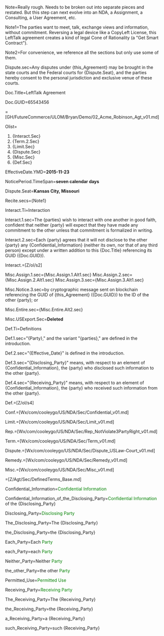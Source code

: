 Note=Really rough.  Needs to be broken out into separate pieces and restated.  But this step can next evolve into an NDA, a Assignment, a Consulting, a User Agreement, etc.

Note1=The parties want to meet, talk, exchange views and information, without commitment.  Reversing a legal device like a CopyLeft License, this LeftTalk agreement creates a kind of legal Cone of Rationality (a "Get Smart Contract").  

Note2=For convenience, we reference all the sections but only use some of them.

Dispute.sec=Any disputes under {this_Agreement} may be brought in the state courts and the Federal courts for {Dispute.Seat}, and the parties hereby consent to the personal jurisdiction and exclusive venue of these courts.

Doc.Title=LeftTalk Agreement

Doc.GUID=65543456

=[GH/FutureCommerce/ULOM/Bryan/Demo/02_Acme_Robinson_Agt_v01.md]

Olist=<ol><li>{Interact.Sec}<li>{Term.2.Sec}<li>{Limit.Sec}<li>{Dispute.Sec}<li>{Misc.Sec}<li>{Def.Sec}</ol>

EffectiveDate.YMD=<b>2015-11-23</b>

NoticePeriod.TimeSpan=<b>seven calendar days</b>

Dispute.Seat=<b>Kansas City, Missouri</b>

Recite.secs={Note1}

Interact.Ti=Interaction

Interact.1.sec=The {parties} wish to interact with one another in good faith, confident that neither {party} will expect that they have made any commitment to the other unless that commitment is formalized in writing.  

Interact.2.sec=Each {party} agrees that it will not disclose to the other {party} any {Confidential_Information} (neither its own, nor that of any third person) except under a written addition to this {Doc.Title} referencing its GUID ({Doc.GUID}).

Interact.=[Z/ol/s2]  

Misc.Assign.1.sec={Misc.Assign.1.Alt1.sec}
Misc.Assign.2.sec={Misc.Assign.2.Alt1.sec}
Misc.Assign.3.sec={Misc.Assign.3.Alt1.sec}

Misc.Notice.3.sec=by cryptographic message sent on blockchain referencing the GUID of {this_Agreement} ({Doc.GUID}) to the ID of the other {party}; or

Misc.Entire.sec={Misc.Entire.Alt2.sec}

Misc.USExport.Sec=<b>Deleted</b>

Def.Ti=Definitions

Def.1.sec="{Party}," and the variant "{parties}," are defined in the introduction.

Def.2.sec="{Effective_Date}" is defined in the introduction.

Def.3.sec="{Disclosing_Party}" means, with respect to an element of {Confidential_Information}, the {party} who disclosed such information to the other {party}.

Def.4.sec="{Receiving_Party}" means, with respect to an element of {Confidential_Information}, the {party} who received such information from the other {party}.

Def.=[Z/ol/s4]

Conf.=[Wx/com/cooleygo/US/NDA/Sec/Confidential_v01.md]

Limit.=[Wx/com/cooleygo/US/NDA/Sec/Limit_v01.md]

Rep.=[Wx/com/cooleygo/US/NDA/Sec/Rep_NotViolate3PartyRight_v01.md]

Term.=[Wx/com/cooleygo/US/NDA/Sec/Term_v01.md]

Dispute.=[Wx/com/cooleygo/US/NDA/Sec/Dispute_USLaw-Court_v01.md]

Remedy.=[Wx/com/cooleygo/US/NDA/Sec/Remedy_v01.md]

Misc.=[Wx/com/cooleygo/US/NDA/Sec/Misc_v01.md]


=[Z/Agt/Sec/DefinedTerms_Base.md]


Confidential_Information=<font color="green">Confidential Information</font>

Confidential_Information_of_the_Disclosing_Party=<font color="green">Confidential Information</font> of the {Disclosing_Party}

Disclosing_Party=<font color="green">Disclosing Party</font>

The_Disclosing_Party=The {Disclosing_Party}

the_Disclosing_Party=the {Disclosing_Party}

Each_Party=Each <font color="green">Party</font>

each_Party=each <font color="green">Party</font>

Neither_Party=Neither <font color="green">Party</font>

the_other_Party=the other <font color="green">Party</font>

Permitted_Use=<font color="green">Permitted Use</font>

Receiving_Party=<font color="green">Receiving Party</font>

The_Receiving_Party=The {Receiving_Party}

the_Receiving_Party=the {Receiving_Party}

a_Receiving_Party=a {Receiving_Party}

such_Receiving_Party=such {Receiving_Party}